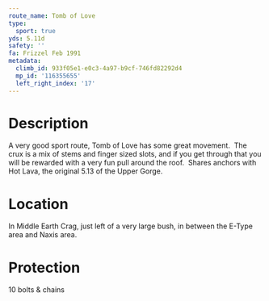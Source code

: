 ```yaml
---
route_name: Tomb of Love
type:
  sport: true
yds: 5.11d
safety: ''
fa: Frizzel Feb 1991
metadata:
  climb_id: 933f05e1-e0c3-4a97-b9cf-746fd82292d4
  mp_id: '116355655'
  left_right_index: '17'
---
```

# Description
A very good sport route, Tomb of Love has some great movement.  The crux is a mix of stems and finger sized slots, and if you get through that you will be rewarded with a very fun pull around the roof.  Shares anchors with Hot Lava, the original 5.13 of the Upper Gorge.

# Location
In Middle Earth Crag, just left of a very large bush, in between the E-Type area and Naxis area.

# Protection
10 bolts & chains
